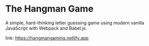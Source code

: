 # The Hangman Game

A simple, hard-thinking letter guessing game using modern vanilla JavaScript with Webpack and Babel.js.

link: https://hangmangaming.netlify.app

